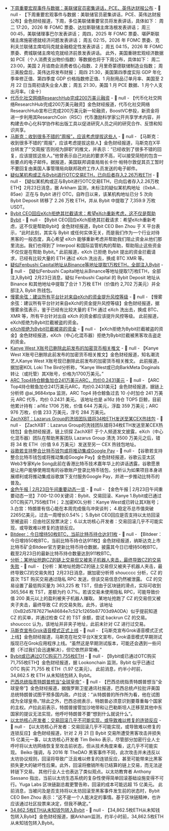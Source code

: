 - [下周重要宏观事件与数据：美联储官员密集讲话，PCE、英伟达财报公布]() - 📰 null - 【下周重要宏观事件与数据：美联储官员密集讲话，PCE、英伟达财报公布】金色财经报道，下周，多位美联储重要官员将发表讲话，具体如下： 
周二 17:20，2026 年 FOMC 票委、达拉斯联储主席洛根发表讲话； 
周三 00:45，美联储理事巴尔发表讲话； 
周四，2025 年 FOMC 票委、堪萨斯联储主席施密德就经济问题发表讲话； 
周五 02:15，2026 年 FOMC 票委、克利夫兰联储主席哈玛克就金融稳定性发表讲话； 
周五 04:15，2026 年 FOMC 票委、费城联储主席哈克就经济前景发表讲话。 
此外，美国重磅宏观经济数据如 PCE（个人消费支出物价指数）等数据也将于下周公布，具体如下： 
周二 23:00，美国 2 月谘商会消费者信心指数、2 月里奇蒙德联储制造业指数； 
周三美股盘后，英伟达将发布财报； 
周四 21:30，美国第四季度实际 GDP 年化季率修正值、第四季度 GDP 价格指数修正值、1 月耐用品订单月率、美国至 2 月 22 日当周初请失业金人数； 
周五 21:30，美国 1 月 PCE 数据、1 月个人支出月率。（金十）
- [代币化社交网络ResearchHub完成200万美元融资](https://x.com/ResearchHub/status/1892259384790540638) - 📰 null - 【代币化社交网络ResearchHub完成200万美元融资】金色财经报道，代币化社交网络ResearchHub宣布已完成200万美元新一轮融资，BoostVC参投，新资金将进一步利用其ResearchCoin（RSC）代币激励科学家公开共享学术内容，并构建去中心化科学协作和出版工具以促进研究人员之间的研究合作、反馈和知识共享。
- [马斯克：收到很多不错的“周报”，应该考虑提拔这些人](https://flash.jin10.com/detail/20250223134800945800) - 📰 null - 【马斯克：收到很多不错的“周报”，应该考虑提拔这些人】金色财经报道，马斯克在X平台转发了“‘交周报’否则视为辞职”的推文，并表示：“已经收到了很多不错的回复，应该提拔这些人。”他曾表示自己对此的要求不高，可以接受简短的包含一些要点的电子邮件。据报道，美国联邦调查局局长卡什·帕特尔敦促其员工暂时不要回复由美国人事管理局向联邦政府工作人员发送的电子邮件。
- [疑似某机构或正与Bybit进行OTC交易ETH，已向后者存入2.26万枚ETH](https://intel.arkm.com/explorer/address/0xbA7E3E03B98baD43F20bCA3c1E7d06d62E8385ae) - 📰 null - 【疑似某机构或正与Bybit进行OTC交易ETH，已向后者存入2.26万枚ETH】2月23日消息，据 Arkham 监测，未标注的疑似某机构地址（0xbA…85ae）正在与 Bybit 进行 OTC，自昨日以来，该某机构地址已分 5 次向 Bybit Deposit 转移了 2.26 万枚 ETH，并从 Bybit 中提取了 7,359.9 万枚 USDT。
- [Bybit CEO回应eXch拒绝其拦截请求：希望eXch重新考虑，这不仅是帮助Bybit](https://x.com/benbybit/status/1893519210883744188) - 📰 null - 【Bybit CEO回应eXch拒绝其拦截请求：希望eXch重新考虑，这不仅是帮助Bybit】金色财经报道，Bybit CEO Ben Zhou 于 X 平台表示，“此时此刻，其实与 Bybit 或任何实体无关，而是我们作为一个行业对待黑客的一般态度，真心希望 eXch 能够重新考虑并帮助我们阻止资金从他们那里流出。我们也得到了 Interpool 和国际监管机构的帮助，帮助阻止这些资金不仅仅是在帮助 Bybit。” 
此前报道，eXch 已拒绝 Bybit 提出的资金拦截请求，已经有比较大量的 ETH 通过 eXch 洗出去，换成 BTC XMR 等。
- [疑似Fenbushi Capital地址从Binance等地址提取1万枚ETH，全部注入Bybit](https://intel.arkm.com/explorer/address/0xbE47de0974637Cd96f492e3BFeeE4B91fE639e1e) - 📰 null - 【疑似Fenbushi Capital地址从Binance等地址提取1万枚ETH，全部注入Bybit】2月23日消息，疑似 Fenbushi Capital 的 Bybit Deposit 地址从 Binance 和其他地址中提取了合计 1 万枚 ETH（价值约 2,702 万美元）并全部注入 Bybit 热钱包。
- [慢雾余弦：建议所有平台针对来自eXch的资金提升风控等级](https://x.com/evilcos/status/1893507856449839183) - 📰 null - 【慢雾余弦：建议所有平台针对来自eXch的资金提升风控等级】金色财经报道，据慢雾余弦表示，鉴于已经有比较大量的 ETH 通过 eXch 洗出去，换成 BTC、XMR 等，所有平台针对出自 eXch 的资金都应该提升风控等级。 
此前报道，eXch拒绝为Bybit拦截被盗的资金。
- [eXch拒绝为Bybit拦截被盗的资金](https://x.com/benbybit/status/1893519210883744188) - 📰 null - 【eXch拒绝为Bybit拦截被盗的资金】金色财经报道，eXch（中心化混币器）拒绝为Bybit拦截被黑客攻击盗走的资金。
- [Kanye West X账号已删除此前发布的加密货币相关推文]() - 📰 null - 【Kanye West X账号已删除此前发布的加密货币相关推文】金色财经报道，知名潮流艺人Kanye West X账号现已删除此前发布的加密货币相关推文。 
此前报道，据加密KOL Loki The Bird分析称，“Kanye West或已向BarkMeta Doginals转让（或托管）其X账号，价格为1700万美元。”
- [ARC Top4持仓鲸鱼加仓241万美元ARC，均价0.2431美元](https://x.com/ai_9684xtpa/status/1893512931788365855) - 📰 null - 【ARC Top4持仓鲸鱼加仓241万美元ARC，均价0.2431美元】金色财经报道，据链上分析师 @ai_9684xtpa 监测，ARC Top4 持仓鲸鱼过去 10 小时加仓 241 万美元 ARC 代币，均价 0.2431 美元。 
该地址也是 ai16z 持仓 TOP5 巨鲸，目前他累计持有：ai16z 1706 万枚，价值 644 万美元，浮盈 359 万美元；ARC 976 万枚，价值 233 万美元，浮亏 284 万美元。
- [ZachXBT：Lazarus Group的洗钱团队错将34枚ETH发送至某CEX热钱包](https://t.me/investigations/220) - 📰 null - 【ZachXBT：Lazarus Group的洗钱团队错将34枚ETH发送至某CEX热钱包】金色财经报道，链上侦探 ZachXBT 于个人频道发文披露，eXch（中心化混币器）团队在帮助黑客团队 Lazarus Group 清洗 3500 万美元之后，错将 34 枚 ETH（价值 9.6 万美元）发送至另一 CEX 热钱包地址。
- [谷歌若支持整合比特币钱包或将推动集成Google Pay](https://crypto.news/google-to-let-users-access-their-bitcoin-wallets-via-google-accounts/) - 📰 null - 【谷歌若支持整合比特币钱包或将推动集成Google Pay】金色财经报道，谷歌云亚太区Web3专家Kyle Song此前在香港比特币技术嘉年华上的讲话透露，谷歌愿景是让用户能够使用现有的谷歌账户登录比特币钱包，分析认为如果项目本身进展顺利或将推动集成谷歌旗下支付服务Google Pay，并进一步推动比特币的普及。
- [金色午报 | 2月23日午间重要动态一览]() - 📰 null - 【金色午报 | 2月23日午间重要动态一览】7:00-12:00关键词：Bybit、交易回滚、Kanye 
1.Bybit或已通过OTC购买71,755枚ETH； 
2.加密KOL分析：Kanye West或已转让其X账号； 
3.白宫：特朗普有信心能在本周完成俄乌冲突谈判； 
4.稳定币总市值突破2265亿美元，过去一周增长0.54%； 
5.Bybit CEO回应是否支持以太坊回滚至被盗前：应由社区投票决定； 
6.以太坊核心开发者：交易回滚几乎不可能实现，或导致难以修复的连锁反应。
- [Bitdeer：今日增持50枚BTC，当前比特币持仓达911枚](https://x.com/BitdeerOfficial/status/1893500180525392004) - 📰 null - 【Bitdeer：今日增持50枚BTC，当前比特币持仓达911枚】金色财经报道，纳斯达克上市比特币矿企Bitdeer官方更新比特币持仓数据，披露其今日已增持50枚BTC，截至2月23日的最新比特币持仓数量达到911枚BTC。
- [分析：某地址抢跑CZ的链上交易但又被夹子机器人夹击，最终导致CZ的交易失败](https://x.com/shoucccc/status/1893496911489028181) - 📰 null - 【分析：某地址抢跑CZ的链上交易但又被夹子机器人夹击，最终导致CZ的交易失败】2月23日消息，据加密分析师 shoucccc 分析，CZ 的首次 TST 购买交易通过隐私 RPC 发送，但该交易信息仍然被泄露。 
CZ 的交易设置了最低购买量为 363,225 枚 TST，但由于区块链的滑点，实际可收到 365,564 枚 TST，差额为约 0.7%。若该交易未使用隐私 RPC，可能导致价值 200 美元以上的盈利被夹子机器人赚取。 
某地址抢跑了 CZ 的交易但又被夹子夹击，最终导致 CZ 的交易失败。此外，该地址（0xB2d57876271eA8684e7c521c1265b87703d9A0DA）似乎提前知道 CZ 的买单，并通过检查 CZ 的 TST 余额，尝试 backrun CZ 的交易。 
shoucccc 认为，该地址并非夹子地址，此前未针对 CZ 进行过交易。
- [马斯克宣布Grok语音模式正式上线](https://flash.jin10.com/detail/20250223115422601800) - 📰 null - 【马斯克宣布Grok语音模式正式上线】金色财经报道，马斯克在社交平台X发文宣布，Grok语音模式早期测试版现已在Grok应用程序上线。“虽然这是早期测试版本，可能还会遇到一些问题（不过我们会迅速解决），但它依然非常棒。”
- [Bybit或已通过OTC购买71,755枚ETH](https://x.com/lookonchain/status/1893502760215085431) - 📰 null - 【Bybit或已通过OTC购买71,755枚ETH】金色财经报道，据 Lookonchain 监测，Bybit 似乎已通过 OTC 购买 71,755 枚 ETH（1.97 亿美元）。 
此前消息，约半小时前，34,862.5 枚 ETH 从未知钱包转入 Bybit。
- [巴西总统指责特朗普想当“全球皇帝”](https://flash.jin10.com/detail/20250223113320951800) - 📰 null - 【巴西总统指责特朗普想当“全球皇帝”】金色财经报道，据俄罗斯卫星通讯社报道，巴西总统卢拉批评美国总统特朗普试图干预多国内政。卢拉说：“从特朗普的所作所为看，他在试图成为全球皇帝。”除此之外，巴西总统表示，特朗普必须意识到要尊重每个国家的主权。卢拉此前表示，特朗普接管加沙地带和让巴勒斯坦人迁移至其他中东国家的提议无法实现，他呼吁特朗普不要“想到什么就说什么”。
- [以太坊核心开发者：交易回滚几乎不可能实现，或导致难以修复的连锁反应](https://cointelegraph.com/news/ethereum-rollback-debate-technically-intractable-eth-core-developer) - 📰 null - 【以太坊核心开发者：交易回滚几乎不可能实现，或导致难以修复的连锁反应】金色财经报道，针对 2 月 21 日 Bybit 交易所遭受黑客攻击并损失 15 亿美元一事，以太坊核心开发者 Tim Beiko 表示，尽管部分加密行业人士呼吁将以太坊网络恢复至攻击前状态，但从技术角度来看，这几乎不可能实现。 
Beiko 强调，与 2016 年 TheDAO 黑客事件不同，此次攻击并未违反以太坊协议规则，回滚将导致广泛且难以修复的连锁反应，甚至可能带来比黑客损失更大的破坏性后果。此外，回滚将撤销所有已结算的链上交易，而无法逆转链下交易。 
其他行业人士也表达了类似观点。以太坊教育者 Anthony Sassano 指出，当前以太坊生态系统的复杂性使得简单回滚基础设施变得不可行。Yuga Labs 区块链副总裁更警告称，回滚的成本可能远超 15 亿美元。 
此前消息，当被问及是否支持将以太坊回滚至黑客事件发生前的状态时，Bybit CEO Ben Zhou 表示：“这不是一个人能决定的事情。基于区块链精神，也许应该通过社区投票来决定，但我不确定。”
- [34,862.5枚ETH从未知钱包转入Bybit](https://intel.arkm.com/explorer/address/0x8593AC027a36e7647a586bF9B09a744Ed35cE3DA) - 📰 null - 【34,862.5枚ETH从未知钱包转入Bybit】金色财经报道，据Arkham监测，约半小时前，34,862.5枚ETH从未知钱包转入Bybit。
